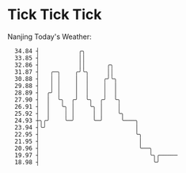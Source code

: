 # Tick Tick Tick

Nanjing Today's Weather:

      34.84 ┤           ╭╮                           
      33.85 ┤           ││                           
      32.86 ┤           ││      ╭╮                   
      31.87 ┤   ╭─╮    ╭╯╰╮     ││                   
      30.88 ┤   │ │    │  │    ╭╯╰╮                  
      29.88 ┤   │ │    │  │    │  │                  
      28.89 ┤  ╭╯ │    │  │    │  │                  
      27.90 ┤  │  ╰╮  ╭╯  ╰╮  ╭╯  ╰╮                 
      26.91 ┤  │   ╰╮ │    ╰╮ │    │                 
      25.92 ┤  │    │ │     │ │    ╰╮                
      24.93 ┼╮╭╯    ╰─╯     ╰─╯     ╰───╮            
      23.94 ┤╰╯                         │            
      22.95 ┤                           ╰╮           
      21.95 ┤                            │           
      20.96 ┤                            ╰──╮        
      19.97 ┤                               ╰╮╭───── 
      18.98 ┤                                ╰╯      
